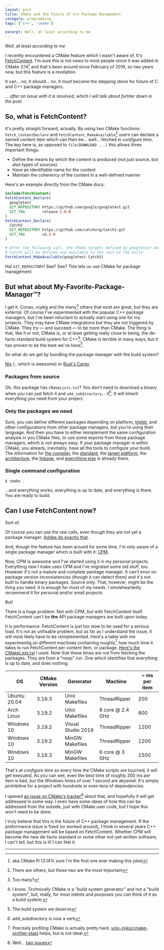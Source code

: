 ```yaml
---
layout: post
title: CMake and the Future of C++ Package Management
category: programming
tags: ['c++', 'cmake']

excerpt: Well, at least according to me
---
```


*Well, at least according to me*

I recently encountered a CMake feature which I wasn't aware of. It's [FetchContent](https://cmake.org/cmake/help/latest/module/FetchContent.html). I'm sure this is not news to most people since it was added in CMake 3.14[^1] and that's been around since February of 2019, so two years now, but this feature is a revelation.

It can... no, it should... no, it *must* become the stepping stone for future of C and C++ package managers.

*... after an issue with it is resolved, which I will talk about furhter down in the post*

## So, what is FetchContent?

It's pretty straight forward, actually. By using two CMake functions: `Fetch_ContentDeclare` and `FetchContent_MakeAvailable`[^2] users can declare a named content item which can then be... well... fetched *in configure time*. The key here is, as opposed to `file(DOWNLOAD ...)` this allows three important things:

* Define the means by which the content is produced (not just source, but also types of sources)
* Have an identifiable name for the content
* Maintain the coherency of the content in a well-defined manner

Here's an example directly from the CMake docs:

```cmake
include(FetchContent)
FetchContent_Declare(
  googletest
  GIT_REPOSITORY https://github.com/google/googletest.git
  GIT_TAG        release-1.8.0
)
FetchContent_Declare(
  Catch2
  GIT_REPOSITORY https://github.com/catchorg/Catch2.git
  GIT_TAG        v2.5.0
)

# After the following call, the CMake targets defined by googletest and
# Catch2 will be defined and available to the rest of the build
FetchContent_MakeAvailable(googletest Catch2)
```

Ha! `GIT_REPOSITORY`! See? See? This lets us use CMake for package management.

## But what about My-Favorite-Package-Manager&trade;?

I get it. Conan, vcpkg and the many[^3] others that exist are great, but they are external. Of course I've experimented with the popular C++ package managers, but I've been reluctant to actually start using one for my projects. They may have CMake integrations but they are not triggered by CMake. They try &mdash; and succeed &mdash; to be more than CMake. The thing is that, like it or not, CMake is, or at least getting really close to being, the de-facto standard build system for C++[^4]. CMake is terrible in many ways, but it has proven to be the best we've have[^5].

So what do we get by bundling the package manager with the build system?

[Nix](https://en.wikipedia.org/wiki/Nix_package_manager) (...which is awesome) or [Rust's Cargo](https://doc.rust-lang.org/cargo/guide/)

### Packages from source

Oh, this package has `CMakeLists.txt`? You don't need to download a binary when you can just fetch it and `add_subdirectory`... it[^6]. It will inherit everything you need from your project.

### Only the packages we need

Sure, you can define different packages depending on platform, [triplet](https://vcpkg.readthedocs.io/en/latest/users/triplets/), and other configurations from other package managers, but you're using their language. And then you have to either reimplement the same configuration analysis in you CMake files, or use some exports from those package managers, which is not always easy. If your package manager is within CMake, you already, inevitably, have all the tools to configure your build. The information for [the compiler](https://cmake.org/cmake/help/v3.3/variable/CMAKE_LANG_COMPILER.html), the [standard](https://cmake.org/cmake/help/latest/variable/CMAKE_CXX_STANDARD.html), the [target platform](https://cmake.org/cmake/help/latest/variable/CMAKE_SYSTEM_NAME.html), the [architecture](https://cmake.org/cmake/help/latest/variable/CMAKE_SYSTEM_PROCESSOR.html), the [linkage](https://cmake.org/cmake/help/latest/variable/BUILD_SHARED_LIBS.html), and [everything else](https://cmake.org/cmake/help/latest/manual/cmake-toolchains.7.html) is already there.

### Single command configuration

`$ cmake .`

...and everything works, everything is up to date, and everything is there. You are ready to build.

## Can I use FetchContent now?

Sort of.

Of course you can use the raw calls, even though they are not yet a package manager. [Adobe do exactly that](https://github.com/adobe/lagrange/tree/72f9a5447b6803245d43a37a18b76e59c16fbda8/cmake/recipes/external).

And, though the feature has been around for some time, I'm only aware of a single package manager which is built with it: [CPM](https://github.com/TheLartians/CPM.cmake).

Now, CPM is awesome and I've started using it in my personal projects. Everything new I make uses CPM and I've migrated some old stuff, too. However it's not a mature and complete package manager. It can't error on package version inconsistencies (though it can detect them) and it's not built to handle binary packages. Source only. That, however, might be the thing you need. It is enough for most of my needs. I wholeheartedly recommend it for personal and/or small projects.

But!

There is a huge problem. Not with CPM, but with FetchContent itself. FetchContent can't be **the** API package managers are built upon today.

It is performance. FetchContent is just too slow to be used for a serious load. It's not an unfixable problem, but as far as I understand the issue, it will most likely have to be reimplemented. Here's a table with me experimentig on different machines containing roughly[^7] how much time it takes to run FetchContent per content item, or package. [Here's the CMakeLists.txt](https://github.com/iboB/cmake-fetch-content-perf/blob/82ee13918550f18bbf22bd3bf38c721a7de9fb80/CMakeLists.txt) I used. Note that these times are not from fetching the packages. They are from a "noop" run. One which identifies that everything is up to date, and does nothing.

| OS | CMake Version | Generator | Machine | ~ ms per item |
| ------ | ------ | ------ | ------ | ------ |
| Ubuntu 20.04 | 3.16.3 | Unix Makefiles | ThreadRipper | 200 |
| Arch Linux | 3.19.2 | Unix Makefiles | 8 core @ 2.4 GHz | 800 |
| Windows 10 | 3.19.2 | Visual Studio 2019 | ThreadRipper | 1200 |
| Windows 10 | 3.19.2 | MinGW Makefiles | ThreadRipper | 1200 |
| Windows 10 | 3.16.3 | MinGW Makefiles | 6 core @ 3 GHz | 1500 |

That's at *configure time* so every time the CMake scripts are touched, it will get executed. As you can see, even the best time of roughly 200 ms per item is bad, but the Windows times of over 1 second are abysmal. It's simply prohibitive for a project with hundreds or even tens of dependencies.

I opened [an issue on CMake's tracker](https://gitlab.kitware.com/cmake/cmake/-/issues/21703)[^8] about that, and hopefully it will get addressed in some way. I even have some ideas of how this can be addressed from the outside, just with CMake user code, but I hope this won't need to be done.

I truly believe that this is the future of C++ package management. If the preformance issue is fixed (or worked around), I think in several years C++ package management will be based on FetchContent. Whether CPM will become *the* new de-facto standard or some other not-yet-written software, I can't tell, but this is it! I can feel it.

___

[^1]: aka CMake Pi (3.14% sure I'm the first one ever making this joke)
[^2]: There are others, but these two are the most important
[^3]: Too many?
[^4]: I know. *Technically* CMake is a "build system generator" and not a "build system", but, really, for most intents and purposes you *can* think of it as a build system.
[^5]: The build system we deserve
[^6]: add_subdirectory is now a verb
[^7]: Precisely profiling CMake is actually pretty hard. [volo-zyko/cmake-profiler-stats](https://github.com/volo-zyko/cmake-profile-stats) helps, but is not ideal.
[^8]: Well... [two issues](https://gitlab.kitware.com/cmake/cmake/-/issues/21698)
